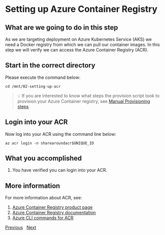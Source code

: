 # Setting up Azure Container Registry

## What are we going to do in this step

As we are targeting deployment on Azure Kubernetes Service (AKS) we need a Docker
registry from which we can pull our container images. In this step we will verify
we can access the Azure Container Registry (ACR).

## Start in the correct directory

Please execute the command below:

```shell
cd /mnt/02-setting-up-acr
```

> :bulb: If you are interested to know what steps the provision script took to
> provision your Azure Container registry, see
> [Manual Provisioning steps](MANUAL.md)

## Login into your ACR

Now log into your ACR using the command line below:

```shell
az acr login -n sharearoundacr$UNIQUE_ID
```

## What you accomplished

1. You have verified you can login into your ACR.

## More information

For more information about ACR, see:

1. [Azure Container Registry product page](https://azure.microsoft.com/en-us/services/container-registry/)
1. [Azure Container Registry documentation](https://docs.microsoft.com/en-us/azure/container-registry/)
1. [Azure CLI commands for ACR](https://docs.microsoft.com/en-us/cli/azure/acr?view=azure-cli-latest)

[Previous](../01-initial/README.md) &nbsp; [Next](../03-setting-up-aks/README.md)

